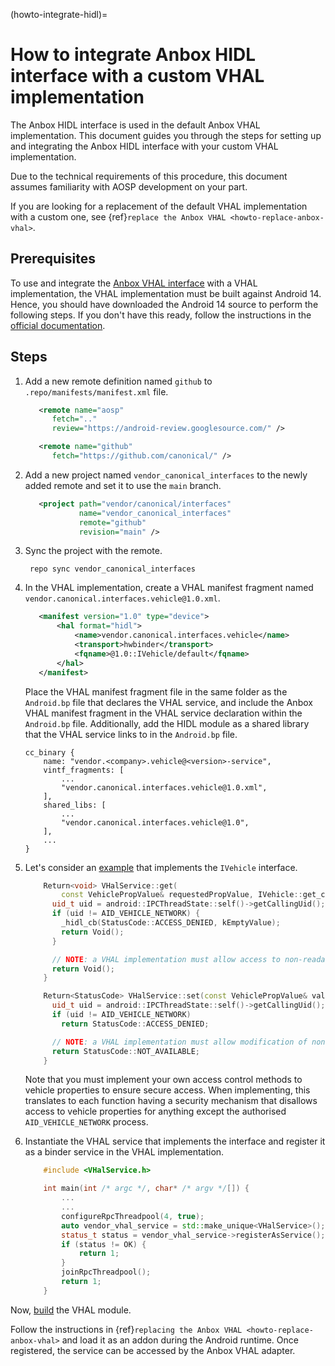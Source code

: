(howto-integrate-hidl)=
# How to integrate Anbox HIDL interface with a custom VHAL implementation

The Anbox HIDL interface is used in the default Anbox VHAL implementation. This document guides you through the steps for setting up and integrating the Anbox HIDL interface with your custom VHAL implementation.

Due to the technical requirements of this procedure, this document assumes familiarity with AOSP development on your part. 

If you are looking for a replacement of the default VHAL implementation with a custom one, see {ref}`replace the Anbox VHAL <howto-replace-anbox-vhal>`.

## Prerequisites

To use and integrate the [Anbox VHAL interface](https://github.com/canonical/vendor_canonical_interfaces/tree/main/vehicle) with a VHAL implementation, the VHAL implementation must be built against Android 14. Hence, you should have downloaded the Android 14 source to perform the following steps. If you don't have this ready, follow the instructions in the [official documentation](https://source.android.com/docs/setup/download).

## Steps

1. Add a new remote definition named `github` to `.repo/manifests/manifest.xml` file.

    ```xml
       <remote name="aosp"
          fetch=".."
          review="https://android-review.googlesource.com/" />

       <remote name="github"
          fetch="https://github.com/canonical/" />
    ```

1. Add a new project named `vendor_canonical_interfaces` to the newly added remote and set it to use the `main` branch.

    ```xml
       <project path="vendor/canonical/interfaces"
                name="vendor_canonical_interfaces"
                remote="github"
                revision="main" />
    ```

1. Sync the project with the remote.

        repo sync vendor_canonical_interfaces

1. In the VHAL implementation, create a VHAL manifest fragment named `vendor.canonical.interfaces.vehicle@1.0.xml`.

    ```xml
       <manifest version="1.0" type="device">
           <hal format="hidl">
               <name>vendor.canonical.interfaces.vehicle</name>
               <transport>hwbinder</transport>
               <fqname>@1.0::IVehicle/default</fqname>
           </hal>
       </manifest>
    ```

   Place the VHAL manifest fragment file in the same folder as the `Android.bp` file that declares the VHAL service, and include the Anbox VHAL manifest fragment in the VHAL service declaration within the `Android.bp` file. Additionally, add the HIDL module as a shared library that the VHAL service links to in the `Android.bp` file.

       cc_binary {
           name: "vendor.<company>.vehicle@<version>-service",
           vintf_fragments: [
               ...
               "vendor.canonical.interfaces.vehicle@1.0.xml",
           ],
           shared_libs: [
               ...
               "vendor.canonical.interfaces.vehicle@1.0",
           ],
           ...
       }

1. Let's consider an [example](https://github.com/canonical/vendor_canonical_interfaces/tree/main/vehicle/1.0/default) that implements the `IVehicle` interface.

    ```cpp
        Return<void> VHalService::get(
            const VehiclePropValue& requestedPropValue, IVehicle::get_cb _hidl_cb) {
          uid_t uid = android::IPCThreadState::self()->getCallingUid();
          if (uid != AID_VEHICLE_NETWORK) {
            _hidl_cb(StatusCode::ACCESS_DENIED, kEmptyValue);
            return Void();
          }

          // NOTE: a VHAL implementation must allow access to non-readable vehicle properties.
          return Void();
        }

        Return<StatusCode> VHalService::set(const VehiclePropValue& value) {
          uid_t uid = android::IPCThreadState::self()->getCallingUid();
          if (uid != AID_VEHICLE_NETWORK)
            return StatusCode::ACCESS_DENIED;

          // NOTE: a VHAL implementation must allow modification of non-writable vehicle properties.
          return StatusCode::NOT_AVAILABLE;
        }
    ```

   Note that you must implement your own access control methods to vehicle properties to ensure secure access. When implementing, this translates to each function having a security mechanism that disallows access to vehicle properties for anything except the authorised `AID_VEHICLE_NETWORK` process.

1. Instantiate the VHAL service that implements the interface and register it as a binder service in the VHAL implementation.

    ```cpp
        #include <VHalService.h>

        int main(int /* argc */, char* /* argv */[]) {
            ...
            ...
            configureRpcThreadpool(4, true);
            auto vendor_vhal_service = std::make_unique<VHalService>();
            status_t status = vendor_vhal_service->registerAsService();
            if (status != OK) {
                return 1;
            }
            joinRpcThreadpool();
            return 1;
        }
    ```

Now, [build](https://source.android.com/docs/setup/build/building) the VHAL module.

Follow the instructions in {ref}`replacing the Anbox VHAL <howto-replace-anbox-vhal>` and load it as an addon during the Android runtime. Once registered, the service can be accessed by the Anbox VHAL adapter.